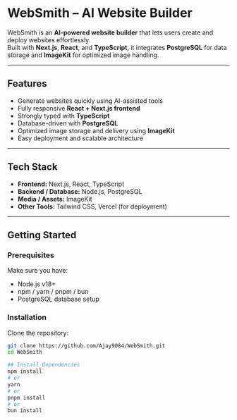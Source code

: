 # WebSmith – AI Website Builder

WebSmith is an **AI-powered website builder** that lets users create and deploy websites effortlessly.  
Built with **Next.js**, **React**, and **TypeScript**, it integrates **PostgreSQL** for data storage and **ImageKit** for optimized image handling.

---

## Features

- Generate websites quickly using AI-assisted tools
- Fully responsive **React + Next.js frontend**
- Strongly typed with **TypeScript**
- Database-driven with **PostgreSQL**
- Optimized image storage and delivery using **ImageKit**
- Easy deployment and scalable architecture

---

## Tech Stack

- **Frontend:** Next.js, React, TypeScript
- **Backend / Database:** Node.js, PostgreSQL
- **Media / Assets:** ImageKit
- **Other Tools:** Tailwind CSS, Vercel (for deployment)

---

## Getting Started

### Prerequisites

Make sure you have:

- Node.js v18+  
- npm / yarn / pnpm / bun  
- PostgreSQL database setup

### Installation

Clone the repository:

```bash
git clone https://github.com/Ajay9084/WebSmith.git
cd WebSmith

## Install Dependencies 
npm install
# or
yarn
# or
pnpm install
# or
bun install